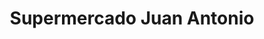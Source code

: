---
title: "Supermercado Juan Antonio"
url: /general-jose-de-san-martin/supermercado-juan-antonio/
shop: supermercado
---